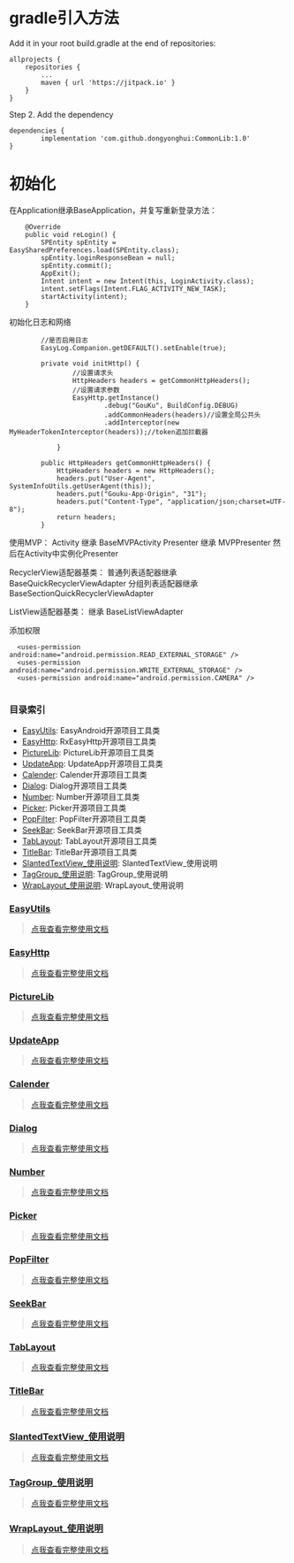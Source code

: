 # gradle引入方法
Add it in your root build.gradle at the end of repositories:

	allprojects {
		repositories {
			...
			maven { url 'https://jitpack.io' }
		}
	}
Step 2. Add the dependency

	dependencies {
	        implementation 'com.github.dongyonghui:CommonLib:1.0'
	}
# 初始化

在Application继承BaseApplication，并复写重新登录方法：
```
    @Override
    public void reLogin() {
        SPEntity spEntity = EasySharedPreferences.load(SPEntity.class);
        spEntity.loginResponseBean = null;
        spEntity.commit();
        AppExit();
        Intent intent = new Intent(this, LoginActivity.class);
        intent.setFlags(Intent.FLAG_ACTIVITY_NEW_TASK);
        startActivity(intent);
    }
```
初始化日志和网络
```
        //是否启用日志
        EasyLog.Companion.getDEFAULT().setEnable(true);
        
        private void initHttp() {
                //设置请求头
                HttpHeaders headers = getCommonHttpHeaders();
                //设置请求参数
                EasyHttp.getInstance()
                        .debug("GouKu", BuildConfig.DEBUG)
                        .addCommonHeaders(headers)//设置全局公共头
                        .addInterceptor(new MyHeaderTokenInterceptor(headers));//token追加拦截器
        
            }
        
        public HttpHeaders getCommonHttpHeaders() {
            HttpHeaders headers = new HttpHeaders();
            headers.put("User-Agent", SystemInfoUtils.getUserAgent(this));
            headers.put("Gouku-App-Origin", "31");
            headers.put("Content-Type", "application/json;charset=UTF-8");
            return headers;
        }
```

使用MVP：
Activity 继承 BaseMVPActivity
Presenter 继承 MVPPresenter<T : MVPView>
然后在Activity中实例化Presenter

RecyclerView适配器基类：
普通列表适配器继承 BaseQuickRecyclerViewAdapter<T>
分组列表适配器继承 BaseSectionQuickRecyclerViewAdapter<T extends SectionEntity>

ListView适配器基类：
继承 BaseListViewAdapter

添加权限

```
  <uses-permission android:name="android.permission.READ_EXTERNAL_STORAGE" />
  <uses-permission android:name="android.permission.WRITE_EXTERNAL_STORAGE" />
  <uses-permission android:name="android.permission.CAMERA" />
    
```


### 目录索引
- [EasyUtils](#EasyUtils): EasyAndroid开源项目工具类
- [EasyHttp](#EasyHttp): RxEasyHttp开源项目工具类
- [PictureLib](#PictureLib): PictureLib开源项目工具类
- [UpdateApp](#UpdateApp): UpdateApp开源项目工具类
- [Calender](#Calender): Calender开源项目工具类
- [Dialog](#Dialog): Dialog开源项目工具类
- [Number](#Number): Number开源项目工具类
- [Picker](#Picker): Picker开源项目工具类
- [PopFilter](#PopFilter): PopFilter开源项目工具类
- [SeekBar](#SeekBar): SeekBar开源项目工具类
- [TabLayout](#TabLayout): TabLayout开源项目工具类
- [TitleBar](#TitleBar): TitleBar开源项目工具类
- [SlantedTextView_使用说明](#SlantedTextView_使用说明): SlantedTextView_使用说明
- [TagGroup_使用说明](#TagGroup_使用说明): TagGroup_使用说明
- [WrapLayout_使用说明](#WrapLayout_使用说明): WrapLayout_使用说明

### [EasyUtils](./docs/EASY_README.md)
> [点我查看完整使用文档](./docs/EASY_README.md)
### [EasyHttp](./docs/EasyHttp_README.md)
> [点我查看完整使用文档](./docs/EasyHttp_README.md)
### [PictureLib](./docs/Picture_README.md)
> [点我查看完整使用文档](./docs/Picture_README.md)
### [UpdateApp](./docs/UpdateApp_README.md)
> [点我查看完整使用文档](./docs/UpdateApp_README.md)
### [Calender](./docs/Calender_README.md)
> [点我查看完整使用文档](./docs/Calender_README.md)
### [Dialog](./docs/Dialog_README.md)
> [点我查看完整使用文档](./docs/Dialog_README.md)
### [Number](./docs/Number_README.md)
> [点我查看完整使用文档](./docs/Number_README.md)
### [Picker](./docs/Picker_README.md)
> [点我查看完整使用文档](./docs/Picker_README.md)
### [PopFilter](./docs/PopFilter_README.md)
> [点我查看完整使用文档](./docs/PopFilter_README.md)
### [SeekBar](./docs/SeekBar_README.md)
> [点我查看完整使用文档](./docs/SeekBar_README.md)
### [TabLayout](./docs/TabLayout_README.md)
> [点我查看完整使用文档](./docs/TabLayout_README.md)
### [TitleBar](./docs/TitleBar_README.md)
> [点我查看完整使用文档](./docs/TitleBar_README.md)
### [SlantedTextView_使用说明](./docs/SlantedTextView_使用说明.md)
> [点我查看完整使用文档](./docs/SlantedTextView_使用说明.md)
### [TagGroup_使用说明](./docs/TagGroup_使用说明.md)
> [点我查看完整使用文档](./docs/TagGroup_使用说明.md)
### [WrapLayout_使用说明](./docs/WrapLayout_使用说明.md)
> [点我查看完整使用文档](./docs/WrapLayout_使用说明.md)
